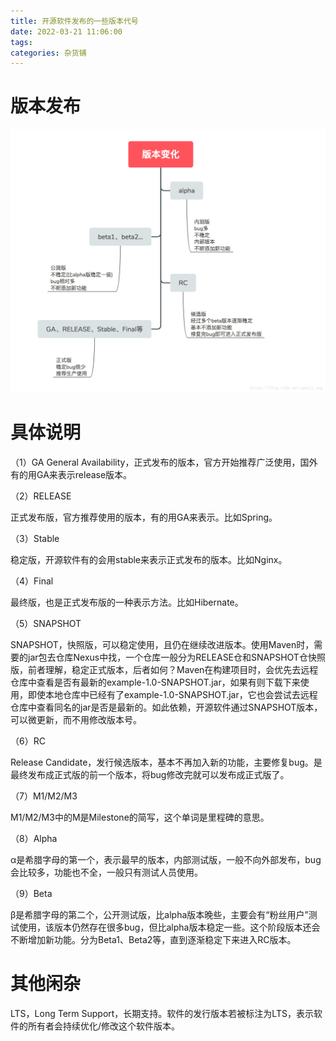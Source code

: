 ```yaml
---
title: 开源软件发布的一些版本代号
date: 2022-03-21 11:06:00
tags:
categories: 杂货铺
---
```


# 版本发布

![](/images/bkm_1_1.png)

# 具体说明

（1）GA
General Availability，正式发布的版本，官方开始推荐广泛使用，国外有的用GA来表示release版本。

（2）RELEASE

正式发布版，官方推荐使用的版本，有的用GA来表示。比如Spring。

（3）Stable

稳定版，开源软件有的会用stable来表示正式发布的版本。比如Nginx。

（4）Final

最终版，也是正式发布版的一种表示方法。比如Hibernate。

（5）SNAPSHOT

SNAPSHOT，快照版，可以稳定使用，且仍在继续改进版本。使用Maven时，需要的jar包去仓库Nexus中找，一个仓库一般分为RELEASE仓和SNAPSHOT仓快照版，前者理解，稳定正式版本，后者如何？Maven在构建项目时，会优先去远程仓库中查看是否有最新的example-1.0-SNAPSHOT.jar，如果有则下载下来使用，即使本地仓库中已经有了example-1.0-SNAPSHOT.jar，它也会尝试去远程仓库中查看同名的jar是否是最新的。如此依赖，开源软件通过SNAPSHOT版本，可以微更新，而不用修改版本号。

（6）RC

Release Candidate，发行候选版本，基本不再加入新的功能，主要修复bug。是最终发布成正式版的前一个版本，将bug修改完就可以发布成正式版了。

（7）M1/M2/M3

M1/M2/M3中的M是Milestone的简写，这个单词是里程碑的意思。

（8）Alpha

α是希腊字母的第一个，表示最早的版本，内部测试版，一般不向外部发布，bug会比较多，功能也不全，一般只有测试人员使用。

（9）Beta

β是希腊字母的第二个，公开测试版，比alpha版本晚些，主要会有“粉丝用户”测试使用，该版本仍然存在很多bug，但比alpha版本稳定一些。这个阶段版本还会不断增加新功能。分为Beta1、Beta2等，直到逐渐稳定下来进入RC版本。


# 其他闲杂

LTS，Long Term Support，长期支持。软件的发行版本若被标注为LTS，表示软件的所有者会持续优化/修改这个软件版本。
